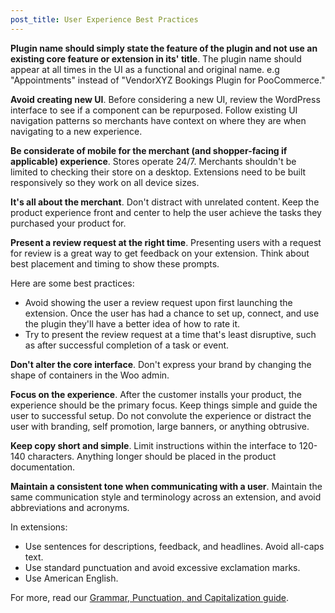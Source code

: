 ```yaml
---
post_title: User Experience Best Practices
---
```


**Plugin name should simply state the feature of the plugin and not use an existing core feature or extension in its' title**. The plugin name should appear at all times in the UI as a functional and original name. e.g "Appointments" instead of "VendorXYZ Bookings Plugin for PooCommerce."

**Avoid creating new UI**. Before considering a new UI, review the WordPress interface to see if a component can be repurposed. Follow existing UI navigation patterns so merchants have context on where they are when navigating to a new experience.

**Be considerate of mobile for the merchant (and shopper-facing if applicable) experience**. Stores operate 24/7. Merchants shouldn't be limited to checking their store on a desktop. Extensions need to be built responsively so they work on all device sizes.

**It's all about the merchant**. Don't distract with unrelated content. Keep the product experience front and center to help the user achieve the tasks they purchased your product for.

**Present a review request at the right time**. Presenting users with a request for review is a great way to get feedback on your extension. Think about best placement and timing to show these prompts.

Here are some best practices:

- Avoid showing the user a review request upon first launching the extension. Once the user has had a chance to set up, connect, and use the plugin they'll have a better idea of how to rate it.
- Try to present the review request at a time that's least disruptive, such as after successful completion of a task or event.

**Don't alter the core interface**. Don't express your brand by changing the shape of containers in the Woo admin.

**Focus on the experience**. After the customer installs your product, the experience should be the primary focus. Keep things simple and guide the user to successful setup. Do not convolute the experience or distract the user with branding, self promotion, large banners, or anything obtrusive.

**Keep copy short and simple**. Limit instructions within the interface to 120-140 characters. Anything longer should be placed in the product documentation.

**Maintain a consistent tone when communicating with a user**. Maintain the same communication style and terminology across an extension, and avoid abbreviations and acronyms.

In extensions:

- Use sentences for descriptions, feedback, and headlines. Avoid all-caps text.
- Use standard punctuation and avoid excessive exclamation marks.
- Use American English.

For more, read our [Grammar, Punctuation, and Capitalization guide](https://poocommerce.com/document/grammar-punctuation-style-guide/).
